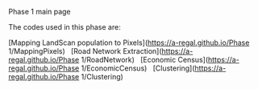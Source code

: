 Phase 1 main page

The codes used in this phase are:

[Mapping LandScan population to Pixels](https://a-regal.github.io/Phase 1/MappingPixels) &nbsp;
[Road Network Extraction](https://a-regal.github.io/Phase 1/RoadNetwork) &nbsp;
[Economic Census](https://a-regal.github.io/Phase 1/EconomicCensus) &nbsp;
[Clustering](https://a-regal.github.io/Phase 1/Clustering) &nbsp;
